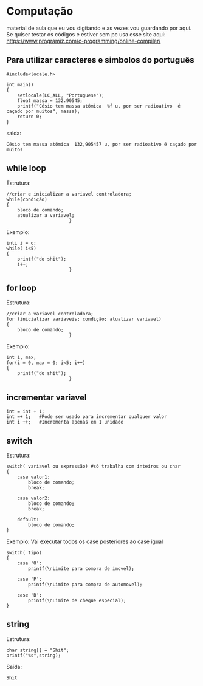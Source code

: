 # Computação
material de aula que eu vou digitando e as vezes vou guardando por aqui.
Se quiser testar os códigos e estiver sem pc usa esse site aqui:
https://www.programiz.com/c-programming/online-compiler/

## Para utilizar caracteres e simbolos do português 
    
    #include<locale.h> 
    
    int main()
    {
        setlocale(LC_ALL, "Portuguese");
        float massa = 132.90545;
        printf("Césio tem massa atômica  %f u, por ser radioativo  é caçado por muitos", massa);
        return 0;
    }
    
saida:

    Césio tem massa atômica  132,905457 u, por ser radioativo é caçado por muitos
    
## while loop
Estrutura:
    
    //criar e inicializar a variavel controladora;
    while(condição)
    {   
        bloco de comando;
        atualizar a variavel;
                           }
Exemplo:

    inti i = o;
    while( i<5)
    {
        printf("do shit");
        i++;
                           }
                           
## for loop
Estrutura:
    
    //criar a variavel controladora;
    for (inicializar variaveis; condição; atualizar variavel)
    {   
        bloco de comando;
                           }
Exemplo:

    int i, max;
    for(i = 0, max = 0; i<5; i++)
    {   
        printf("do shit");
                           }
                           
## incrementar variavel
    int = int + 1; 
    int =+ 1;   #Pode ser usado para incrementar qualquer valor
    int i ++;   #Incrementa apenas em 1 unidade
    
## switch
Estrutura:
    
    switch( variavel ou expressão) #só trabalha com inteiros ou char
    {
        case valor1:
            bloco de comando;
            break;
        
        case valor2:
            bloco de comando;
            break;
        
        default:
            bloco de comando;
    }
Exemplo:
Vai executar todos os case posteriores ao case igual

    switch( tipo) 
    {
        case 'O':
            printf(\nLimite para compra de imovel);
        
        case 'P':
            printf(\nLimite para compra de automovel);
        
        case 'B':
            printf(\nLimite de cheque especial);
    }

## string
Estrutura: 

    char string[] = "Shit";
    printf("%s",string);
Saída:

    Shit
    
